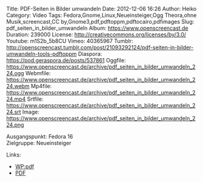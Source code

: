 Title: PDF-Seiten in Bilder umwandeln
Date: 2012-12-06 16:26
Author: Heiko
Category: Video
Tags: Fedora,Gnome,Linux,Neueinsteiger,Ogg Theora,ohne Musik,screencast,CC by,Gnome3,pdf,pdftoppm,pdftocairo,pdfimages
Slug: pdf_seiten_in_bilder_umwandeln
Album: https://www.openscreencast.de
Duration: 239000
License: http://creativecommons.org/licenses/by/3.0/
Youtube: m1S2b_5b8CU
Vimeo: 40365967
Tumblr: http://openscreencast.tumblr.com/post/21093292124/pdf-seiten-in-bilder-umwandeln-tools-pdftoppm
Diaspora: https://pod.geraspora.de/posts/537861
Oggfile: https://www.openscreencast.de/archive/pdf_seiten_in_bilder_umwandeln_224.ogg
Webmfile: https://www.openscreencast.de/archive/pdf_seiten_in_bilder_umwandeln_224.webm
Mp4file: https://www.openscreencast.de/archive/pdf_seiten_in_bilder_umwandeln_224.mp4
Srtfile: https://www.openscreencast.de/archive/pdf_seiten_in_bilder_umwandeln_224.srt
Image: https://www.openscreencast.de/archive/pdf_seiten_in_bilder_umwandeln_224.png

Ausgangspunkt: Fedora 16  
Zielgruppe: Neueinsteiger  

Links:

  * [WP:pdf](https://de.wikipedia.org/wiki/Portable_Document_Format "Link zu WP:pdf" )
  * [PDF](http://wiki.ubuntuusers.de/PDF "Link zu PDF" )

